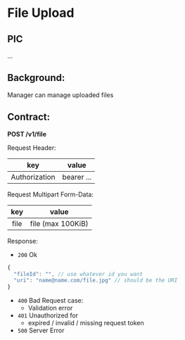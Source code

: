 # File Upload

## PIC

...

## Background:

Manager can manage uploaded files

## Contract:

**POST /v1/file**

Request Header:

|      key      |   value    |
| :-----------: | :--------: |
| Authorization | bearer ... |

Request Multipart Form-Data:

| key  |       value       |
| :--: | :---------------: |
| file | file (max 100KiB) |

Response:

- `200` Ok

```js
{
  "fileId": "", // use whatever id you want
  "uri": "name@name.com/file.jpg" // should be the URI
}
```

- `400` Bad Request case:
  - Validation error
- `401` Unauthorized for
  - expired / invalid / missing request token
- `500` Server Error
